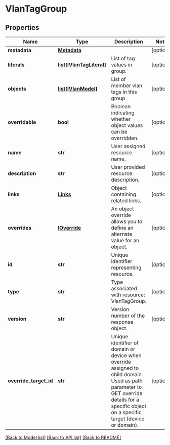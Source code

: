 # VlanTagGroup

## Properties
Name | Type | Description | Notes
------------ | ------------- | ------------- | -------------
**metadata** | [**Metadata**](Metadata.md) |  | [optional] 
**literals** | [**list[IVlanTagLiteral]**](IVlanTagLiteral.md) | List of tag values in group. | [optional] 
**objects** | [**list[IVlanModel]**](IVlanModel.md) | List of member vlan tags in this group | [optional] 
**overridable** | **bool** | Boolean indicating whether object values can be overridden. | [optional] 
**name** | **str** | User assigned resource name. | [optional] 
**description** | **str** | User provided resource description. | [optional] 
**links** | [**Links**](Links.md) | Object containing related links. | [optional] 
**overrides** | [**IOverride**](IOverride.md) | An object override allows you to define an alternate value for an object. | [optional] 
**id** | **str** | Unique identifier representing resource. | [optional] 
**type** | **str** | Type associated with resource: VlanTagGroup. | [optional] 
**version** | **str** | Version number of the response object. | [optional] 
**override_target_id** | **str** | Unique identifier of domain or device when override assigned to child domain. Used as path parameter to GET override details for a specific object on a specific target (device or domain). | [optional] 

[[Back to Model list]](../README.md#documentation-for-models) [[Back to API list]](../README.md#documentation-for-api-endpoints) [[Back to README]](../README.md)



